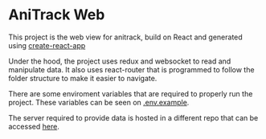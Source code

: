 # AniTrack Web
This project is the web view for anitrack, build on React and generated using [create-react-app](https://github.com/facebookincubator/create-react-app/blob/master/packages/react-scripts/template/README.md)

Under the hood, the project uses redux and websocket to read and manipulate data. It also uses react-router that is programmed to follow the folder structure to make it easier to navigate.

There are some enviroment variables that are required to properly run the project. These variables can be seen on [.env.example](https://github.com/anitrack/anitrack-web/blob/master/.env.example). 

The server required to provide data is hosted in a different repo that can be accessed [here](https://github.com/anitrack/anitrack).
